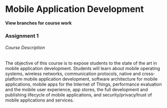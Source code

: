 # Mobile Application Development

**View branches for course work**

### Assignment 1

###### Course Description
The objective of this course is to expose students to the state of the art in mobile application development. Students will learn
about mobile operating systems, wireless networks, communication protocols, native and cross‐platform mobile application
development, software architecture for mobile applications, mobile apps for the Internet of Things, performance evaluation
and the mobile user experience, app stores, the full development and publishing lifecycle of mobile applications, and
security/privacy/trust of mobile applications and services.
